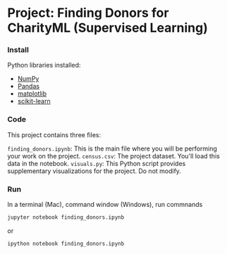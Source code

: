 # Project: Finding Donors for CharityML (Supervised Learning)

### Install

Python libraries installed:
- [NumPy](http://www.numpy.org/)
- [Pandas](http://pandas.pydata.org)
- [matplotlib](http://matplotlib.org/)
- [scikit-learn](http://scikit-learn.org/stable/)

### Code

This project contains three files:

`finding_donors.ipynb`: This is the main file where you will be performing your work on the project.
`census.csv`: The project dataset. You'll load this data in the notebook.
`visuals.py`: This Python script provides supplementary visualizations for the project. Do not modify.

### Run

In a terminal (Mac), command window (Windows), run commnands
```bash
jupyter notebook finding_donors.ipynb
```
or 
```bash
ipython notebook finding_donors.ipynb
```
